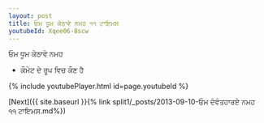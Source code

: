 ```yaml
---
layout: post
title: ਓਮ ਧੂਮ ਕੇਠਾਵੇ ਨਮਹ ੧੧ ਟਾਇਮਸ
youtubeId: Xqee06-8scw
---
```

 
 
 ਓਮ ਧੂਮ ਕੇਠਾਵੇ ਨਮਹ  
 
 -  ਕੌਮੇਟ ਦੇ ਰੂਪ ਵਿਚ ਕੌਣ ਹੈ 
 
  
 
  
 
 
 
 
 
 


{% include youtubePlayer.html id=page.youtubeId %}
 
[Next]({{ site.baseurl }}{% link  split1/_posts/2013-09-10-ਓਮ ਦੰਵੰਤਹਾਰਏ ਨਮਹ ੧੧ ਟਾਇਮਸ.md%})
 
